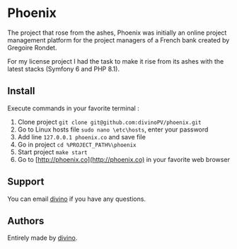 # Phoenix
The project that rose from the ashes, Phoenix was initially an online project management platform for the project managers of a French bank created by Gregoire Rondet.

For my license project I had the task to make it rise from its ashes with the latest stacks (Symfony 6 and PHP 8.1).

## Install

Execute commands in your favorite terminal :

1. Clone project `git clone git@github.com:divinoPV/phoenix.git`
2. Go to Linux hosts file `sudo nano \etc\hosts`, enter your password
3. Add line `127.0.0.1 phoenix.co` and save file
4. Go in project `cd %PROJECT_PATH%\phoenix`
5. Start project `make start`
6. Go to [http://phoenix.co](http://phoenix.co) in your favorite web browser

## Support

You can email [divino][email] if you have any questions.

## Authors

Entirely made by [divino][github].

[email]: (mailto:hmonteiro.dev@gmail.com?subject=[GitHub]%20Source%20Han%20Sans)
[github]: (https://github.com/divinoPV/)
